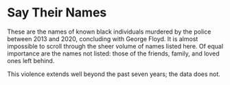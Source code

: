 # Say Their Names

These are the names of known black individuals murdered by the police between 2013 and 2020, concluding with George Floyd. It is almost impossible to scroll through the sheer volume of names listed here. Of equal importance are the names not listed: those of the friends, family, and loved ones left behind. 

This violence extends well beyond the past seven years; the data does not.
